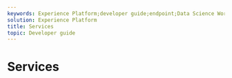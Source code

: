 ```yaml
---
keywords: Experience Platform;developer guide;endpoint;Data Science Workspace;popular topics
solution: Experience Platform
title: Services
topic: Developer guide
---
```


# Services